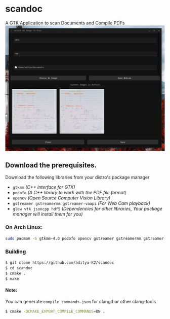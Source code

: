 # scandoc
A GTK Application to scan Documents and Compile PDFs
![Screenshot](./extras/image)

## Download the prerequisites.

Download the following libraries from your distro's package manager

- `gtkmm` *(C++ Interface for GTK)*
- `podofo` *(A C++ library to work with the PDF file format)*
- `opencv` *(Open Source Computer Vision Library)*
- `gstreamer gstreamermm gstreamer-vaapi` *(For Web Cam playback)*
- `glew vtk jsoncpp hdf5` *(Dependencies for other libraries,
Your package manager will install them for you)*

### On Arch Linux:

```sh
sudo pacman -S gtkmm-4.0 podofo opencv gstreamer gstreamermm gstreamer-vaapi glew vtk jsoncpp hdf5
```
### Building

```sh
$ git clone https://github.com/aditya-K2/scandoc
$ cd scandoc
$ cmake .
$ make
```

#### Note:

You can generate `compile_commands.json` for clangd or other clang-tools

```bash
$ cmake -DCMAKE_EXPORT_COMPILE_COMMANDS=ON .
```
